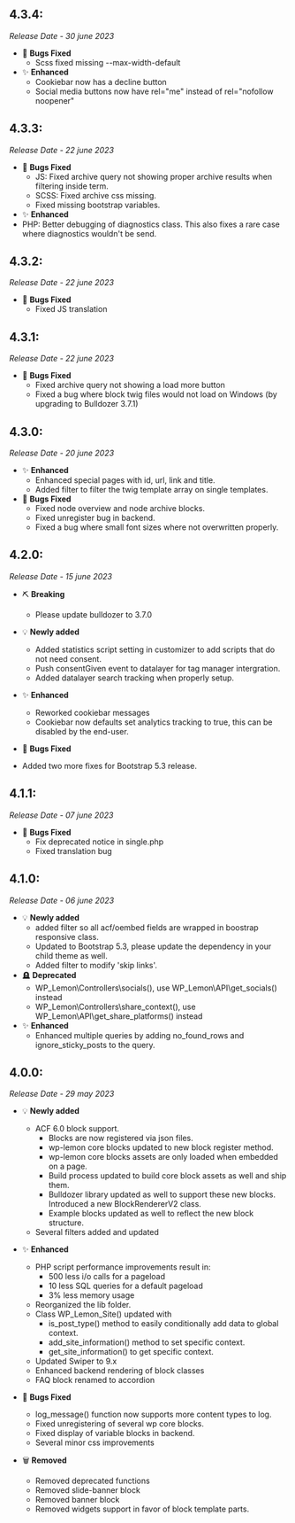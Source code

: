 ## 4.3.4:

_Release Date - 30 june 2023_

-   🐛 **Bugs Fixed**
    -   Scss fixed missing --max-width-default
-   ✨ **Enhanced**
    -   Cookiebar now has a decline button
    -   Social media buttons now have rel="me" instead of rel="nofollow noopener"

## 4.3.3:

_Release Date - 22 june 2023_

-   🐛 **Bugs Fixed**
    -   JS: Fixed archive query not showing proper archive results when filtering inside term.
    -   SCSS: Fixed archive css missing.
    -   Fixed missing bootstrap variables.
-   ✨ **Enhanced**
-   PHP: Better debugging of diagnostics class. This also fixes a rare case where diagnostics wouldn't be send.

## 4.3.2:

_Release Date - 22 june 2023_

-   🐛 **Bugs Fixed**
    -   Fixed JS translation

## 4.3.1:

_Release Date - 22 june 2023_

-   🐛 **Bugs Fixed**
    -   Fixed archive query not showing a load more button
    -   Fixed a bug where block twig files would not load on Windows (by upgrading to Bulldozer 3.7.1)

## 4.3.0:

_Release Date - 20 june 2023_

-   ✨ **Enhanced**
    -   Enhanced special pages with id, url, link and title.
    -   Added filter to filter the twig template array on single templates.
-   🐛 **Bugs Fixed**
    -   Fixed node overview and node archive blocks.
    -   Fixed unregister bug in backend.
    -   Fixed a bug where small font sizes where not overwritten properly.

## 4.2.0:

_Release Date - 15 june 2023_

-   ⛏️ **Breaking**

    -   Please update bulldozer to 3.7.0

-   💡 **Newly added**
    -   Added statistics script setting in customizer to add scripts that do not need consent.
    -   Push consentGiven event to datalayer for tag manager intergration.
    -   Added datalayer search tracking when properly setup.
-   ✨ **Enhanced**
    -   Reworked cookiebar messages
    -   Cookiebar now defaults set analytics tracking to true, this can be disabled by the end-user.
-   🐛 **Bugs Fixed**
-   Added two more fixes for Bootstrap 5.3 release.

## 4.1.1:

_Release Date - 07 june 2023_

-   🐛 **Bugs Fixed**
    -   Fix deprecated notice in single.php
    -   Fixed translation bug

## 4.1.0:

_Release Date - 06 june 2023_

-   💡 **Newly added**
    -   added filter so all acf/oembed fields are wrapped in boostrap responsive class.
    -   Updated to Bootstrap 5.3, please update the dependency in your child theme as well.
    -   Added filter to modify 'skip links'.
-   🪦 **Deprecated**
    -   WP_Lemon\Controllers\socials(), use WP_Lemon\API\get_socials() instead
    -   WP_Lemon\Controllers\share_context(), use WP_Lemon\API\get_share_platforms() instead
-   ✨ **Enhanced**
    -   Enhanced multiple queries by adding no_found_rows and ignore_sticky_posts to the query.

## 4.0.0:

_Release Date - 29 may 2023_

-   💡 **Newly added**

    -   ACF 6.0 block support.
        -   Blocks are now registered via json files.
        -   wp-lemon core blocks updated to new block register method.
        -   wp-lemon core blocks assets are only loaded when embedded on a page.
        -   Build process updated to build core block assets as well and ship them.
        -   Bulldozer library updated as well to support these new blocks. Introduced a new BlockRendererV2 class.
        -   Example blocks updated as well to reflect the new block structure.
    -   Several filters added and updated

-   ✨ **Enhanced**
    -   PHP script performance improvements result in:
        -   500 less i/o calls for a pageload
        -   10 less SQL queries for a default pageload
        -   3% less memory usage
    -   Reorganized the lib folder.
    -   Class WP_Lemon_Site() updated with
        -   is_post_type() method to easily conditionally add data to global context.
        -   add_site_information() method to set specific context.
        -   get_site_information() to get specific context.
    -   Updated Swiper to 9.x
    -   Enhanced backend rendering of block classes
    -   FAQ block renamed to accordion
-   🐛 **Bugs Fixed**
    -   log_message() function now supports more content types to log.
    -   Fixed unregistering of several wp core blocks.
    -   Fixed display of variable blocks in backend.
    -   Several minor css improvements
-   🗑️ **Removed**
    -   Removed deprecated functions
    -   Removed slide-banner block
    -   Removed banner block
    -   Removed widgets support in favor of block template parts.
